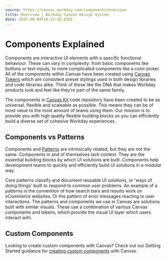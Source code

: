 ```yaml
---
source: https://canvas.workday.com/components/overview
title: Overview | Workday Canvas Design System
date: 2025-08-09T14:22:18.626Z
---
```

# Components Explained

Components are interactive UI elements with a specific functional behaviour. These can vary in
complexity: from basic components like buttons or text inputs, to more complicated components like a
color picker. All of the components within Canvas have been created using [Canvas Tokens](/styles/tokens/overview)
which are consistent preset stylings used in both design libraries and code libraries alike. Think
of these like the DNA that makes Workday products look and feel like they’re part of the same
family.

The components in [Canvas Kit](https://github.com/Workday/canvas-kit) code repository have been
created to be as universal, flexible and scaleable as possible. This means they can be of most value
to the most amount of teams using them. Our mission is to provide you with high quality flexible
building blocks so you can efficiently build a diverse set of cohesive Workday experiences.

## Components vs Patterns

Components and [Patterns](/patterns/overview) are intrinsically related, but they are not the same.
Components in and of themselves lack context. They are the essential building blocks by which UI
solutions are built. Components help development teams to quickly and efficiently build UI solutions
in a modular way.

Core patterns classify and document reusable UI solutions, or 'ways of doing things' built to
respond to common user problems. An example of a patterns is the convention of how search bars and
results work on eCommerce websites. Or the pattern of error messages reacting to user interactions.
The patterns and components we use in Canvas are solutions built with similar visuals. These use a
combination of various Canvas components and tokens, which provide the visual UI layer which users
interact with.

## Custom Components

Looking to create custom components with Canvas? Check out our Getting Started guidance for
[creating custom components](/get-started/for-designers/customizing-canvas#tab=custom-components)
with Canvas.